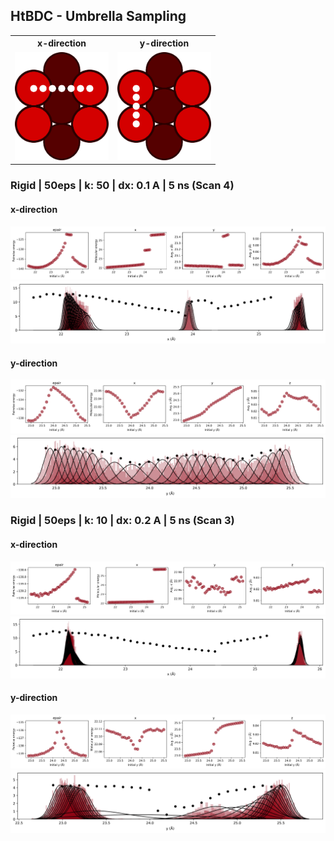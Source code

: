 ## HtBDC - Umbrella Sampling

<table>
  <tr>
    <th>x-direction</th>
    <th>y-direction</th>
  </tr>
  <tr>
    <td><img src="assets/img/dctst/us-fcc-110-grid-x.png" width="150"></td>
    <td><img src="assets/img/dctst/us-fcc-110-grid-y.png" width="150"></td>
  </tr>
</table>

### Rigid | 50eps | k: 50 | dx: 0.1 A | 5 ns (Scan 4)

#### x-direction
<img src="assets/img/dctst/scan4-x-thermo.png">
<img src="assets/img/dctst/scan4-x-hist.png">

#### y-direction
<img src="assets/img/dctst/scan4-y-thermo.png">
<img src="assets/img/dctst/scan4-y-hist.png">


### Rigid | 50eps | k: 10 | dx: 0.2 A | 5 ns (Scan 3)

#### x-direction
<img src="assets/img/dctst/scan3-x-thermo.png">
<img src="assets/img/dctst/scan3-x-hist.png">

#### y-direction
<img src="assets/img/dctst/scan3-y-thermo.png">
<img src="assets/img/dctst/scan3-y-hist.png">
